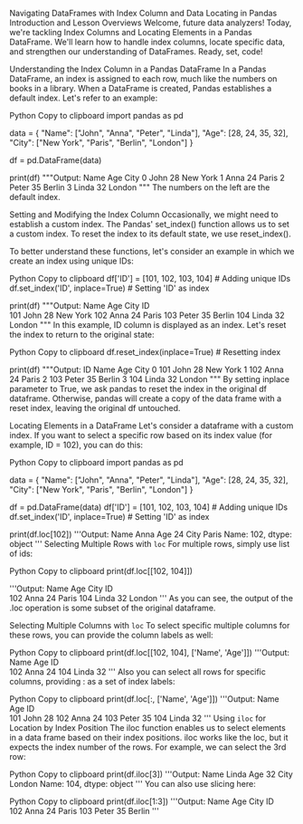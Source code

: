 Navigating DataFrames with Index Column and Data Locating in Pandas
Introduction and Lesson Overviews
Welcome, future data analyzers! Today, we're tackling Index Columns and Locating Elements in a Pandas DataFrame. We'll learn how to handle index columns, locate specific data, and strengthen our understanding of DataFrames. Ready, set, code!

Understanding the Index Column in a Pandas DataFrame
In a Pandas DataFrame, an index is assigned to each row, much like the numbers on books in a library. When a DataFrame is created, Pandas establishes a default index. Let's refer to an example:

Python
Copy to clipboard
import pandas as pd

data = {
    "Name": ["John", "Anna", "Peter", "Linda"],
    "Age": [28, 24, 35, 32],
    "City": ["New York", "Paris", "Berlin", "London"]
}

df = pd.DataFrame(data)

print(df)
"""Output:
    Name  Age      City
0   John   28  New York
1   Anna   24     Paris
2  Peter   35    Berlin
3  Linda   32    London
"""
The numbers on the left are the default index.

Setting and Modifying the Index Column
Occasionally, we might need to establish a custom index. The Pandas' set_index() function allows us to set a custom index. To reset the index to its default state, we use reset_index().

To better understand these functions, let's consider an example in which we create an index using unique IDs:

Python
Copy to clipboard
df['ID'] = [101, 102, 103, 104]    # Adding unique IDs
df.set_index('ID', inplace=True)   # Setting 'ID' as index

print(df)
"""Output:
      Name  Age      City
ID                       
101   John   28  New York
102   Anna   24     Paris
103  Peter   35    Berlin
104  Linda   32    London
"""
In this example, ID column is displayed as an index. Let's reset the index to return to the original state:

Python
Copy to clipboard
df.reset_index(inplace=True)       # Resetting index

print(df)
"""Output:
    ID   Name  Age      City
0  101   John   28  New York
1  102   Anna   24     Paris
2  103  Peter   35    Berlin
3  104  Linda   32    London
"""
By setting inplace parameter to True, we ask pandas to reset the index in the original df dataframe. Otherwise, pandas will create a copy of the data frame with a reset index, leaving the original df untouched.

Locating Elements in a DataFrame
Let's consider a dataframe with a custom index. If you want to select a specific row based on its index value (for example, ID = 102), you can do this:

Python
Copy to clipboard
import pandas as pd

data = {
    "Name": ["John", "Anna", "Peter", "Linda"],
    "Age": [28, 24, 35, 32],
    "City": ["New York", "Paris", "Berlin", "London"]
}

df = pd.DataFrame(data)
df['ID'] = [101, 102, 103, 104]    # Adding unique IDs
df.set_index('ID', inplace=True)   # Setting 'ID' as index

print(df.loc[102])
'''Output:
Name     Anna
Age        24
City    Paris
Name: 102, dtype: object
'''
Selecting Multiple Rows with `loc`
For multiple rows, simply use list of ids:

Python
Copy to clipboard
print(df.loc[[102, 104]])

'''Output:
      Name  Age    City
ID                     
102   Anna   24   Paris
104  Linda   32  London
'''
As you can see, the output of the .loc operation is some subset of the original dataframe.

Selecting Multiple Columns with `loc`
To select specific multiple columns for these rows, you can provide the column labels as well:

Python
Copy to clipboard
print(df.loc[[102, 104], ['Name', 'Age']])
'''Output:
      Name  Age
ID             
102   Anna   24
104  Linda   32
'''
Also you can select all rows for specific columns, providing : as a set of index labels:

Python
Copy to clipboard
print(df.loc[:, ['Name', 'Age']])
'''Output:
      Name  Age
ID             
101   John   28
102   Anna   24
103  Peter   35
104  Linda   32
'''
Using `iloc` for Location by Index Position
The iloc function enables us to select elements in a data frame based on their index positions. iloc works like the loc, but it expects the index number of the rows. For example, we can select the 3rd row:

Python
Copy to clipboard
print(df.iloc[3])
'''Output:
Name     Linda
Age         32
City    London
Name: 104, dtype: object
'''
You can also use slicing here:

Python
Copy to clipboard
print(df.iloc[1:3])
'''Output:
      Name  Age    City
ID                     
102   Anna   24   Paris
103  Peter   35  Berlin
'''
